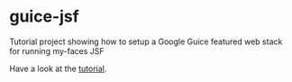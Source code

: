 # guice-jsf
Tutorial project showing how to setup a Google Guice featured web stack for running my-faces JSF

Have a look at the [tutorial](http://skuzzle.github.io/jsf_my-faces_guice).

